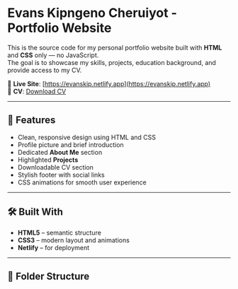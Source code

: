 # Evans Kipngeno Cheruiyot - Portfolio Website

This is the source code for my personal portfolio website built with **HTML** and **CSS** only — no JavaScript.  
The goal is to showcase my skills, projects, education background, and provide access to my CV.

🔗 **Live Site**: [https://evanskip.netlify.app](https://evanskip.netlify.app)  
📄 **CV**: [Download CV](./files/evans_cv.pdf)

---

## 📌 Features

- Clean, responsive design using HTML and CSS
- Profile picture and brief introduction
- Dedicated **About Me** section
- Highlighted **Projects**
- Downloadable CV section
- Stylish footer with social links
- CSS animations for smooth user experience

---

## 🛠️ Built With

- **HTML5** – semantic structure
- **CSS3** – modern layout and animations
- **Netlify** – for deployment

---

## 📁 Folder Structure

